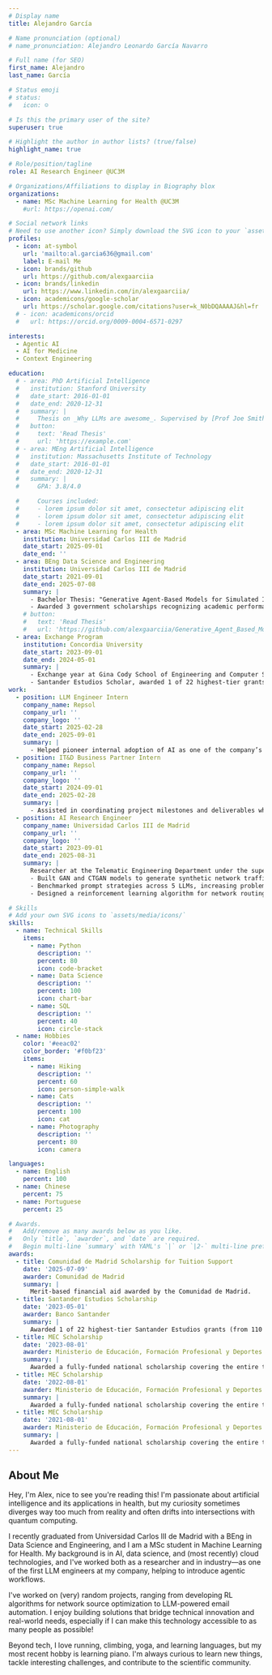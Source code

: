 ```yaml
---
# Display name
title: Alejandro García

# Name pronunciation (optional)
# name_pronunciation: Alejandro Leonardo García Navarro

# Full name (for SEO)
first_name: Alejandro 
last_name: García

# Status emoji
# status:
#   icon: ☺️

# Is this the primary user of the site?
superuser: true

# Highlight the author in author lists? (true/false)
highlight_name: true

# Role/position/tagline
role: AI Research Engineer @UC3M

# Organizations/Affiliations to display in Biography blox
organizations:
  - name: MSc Machine Learning for Health @UC3M
    #url: https://openai.com/

# Social network links
# Need to use another icon? Simply download the SVG icon to your `assets/media/icons/` folder.
profiles:
  - icon: at-symbol
    url: 'mailto:al.garcia636@gmail.com'
    label: E-mail Me
  - icon: brands/github
    url: https://github.com/alexgaarciia
  - icon: brands/linkedin
    url: https://www.linkedin.com/in/alexgaarciia/
  - icon: academicons/google-scholar
    url: https://scholar.google.com/citations?user=k_N0bDQAAAAJ&hl=fr
  # - icon: academicons/orcid
  #   url: https://orcid.org/0009-0004-6571-0297

interests:
  - Agentic AI
  - AI for Medicine
  - Context Engineering

education:
  # - area: PhD Artificial Intelligence
  #   institution: Stanford University
  #   date_start: 2016-01-01
  #   date_end: 2020-12-31
  #   summary: |
  #     Thesis on _Why LLMs are awesome_. Supervised by [Prof Joe Smith](https://example.com). Presented papers at 5 IEEE conferences with the contributions being published in 2 Springer journals.
  #   button:
  #     text: 'Read Thesis'
  #     url: 'https://example.com'
  # - area: MEng Artificial Intelligence
  #   institution: Massachusetts Institute of Technology
  #   date_start: 2016-01-01
  #   date_end: 2020-12-31
  #   summary: |
  #     GPA: 3.8/4.0

  #     Courses included:
  #     - lorem ipsum dolor sit amet, consectetur adipiscing elit
  #     - lorem ipsum dolor sit amet, consectetur adipiscing elit
  #     - lorem ipsum dolor sit amet, consectetur adipiscing elit
  - area: MSc Machine Learning for Health
    institution: Universidad Carlos III de Madrid
    date_start: 2025-09-01
    date_end: ''
  - area: BEng Data Science and Engineering
    institution: Universidad Carlos III de Madrid
    date_start: 2021-09-01
    date_end: 2025-07-08
    summary: |
      - Bachelor Thesis: "Generative Agent-Based Models for Simulated Interactions: A Framework for Experiment Design" (Grade 10/10, nominated for honors)
      - Awarded 3 government scholarships recognizing academic performance
    # button:
    #   text: 'Read Thesis'
    #   url: 'https://github.com/alexgaarciia/Generative_Agent_Based_Modeling'
  - area: Exchange Program
    institution: Concordia University
    date_start: 2023-09-01
    date_end: 2024-05-01
    summary: |
      - Exchange year at Gina Cody School of Engineering and Computer Science
      - Santander Estudios Scholar, awarded 1 of 22 highest-tier grants from 110 total scholarships
work:
  - position: LLM Engineer Intern
    company_name: Repsol
    company_url: ''
    company_logo: ''
    date_start: 2025-02-28
    date_end: 2025-09-01
    summary: |
      - Helped pioneer internal adoption of AI as one of the company’s first LLM engineers, designing prompt strategies and deploying LLM agents in production environments
  - position: IT&D Business Partner Intern
    company_name: Repsol 
    company_url: ''
    company_logo: ''
    date_start: 2024-09-01
    date_end: 2025-02-28
    summary: |
      - Assisted in coordinating project milestones and deliverables while tracking and reporting departmental costs, supporting effective budget management and completion of objectives on time
  - position: AI Research Engineer
    company_name: Universidad Carlos III de Madrid
    company_url: ''
    company_logo: ''
    date_start: 2023-09-01
    date_end: 2025-08-31
    summary: |
      Researcher at the Telematic Engineering Department under the supervision of [Dr. José Alberto Hernández Gutiérrez](https://www.it.uc3m.es/jahgutie/index.html):
      - Built GAN and CTGAN models to generate synthetic network traffic with 80%+ similarity to real data
      - Benchmarked prompt strategies across 5 LLMs, increasing problem-solving accuracy by up to 30%
      - Designed a reinforcement learning algorithm for network routing, keeping latency spikes below 14.8%

# Skills
# Add your own SVG icons to `assets/media/icons/`
skills:
  - name: Technical Skills
    items:
      - name: Python
        description: ''
        percent: 80
        icon: code-bracket
      - name: Data Science
        description: ''
        percent: 100
        icon: chart-bar
      - name: SQL
        description: ''
        percent: 40
        icon: circle-stack
  - name: Hobbies
    color: '#eeac02'
    color_border: '#f0bf23'
    items:
      - name: Hiking
        description: ''
        percent: 60
        icon: person-simple-walk
      - name: Cats
        description: ''
        percent: 100
        icon: cat
      - name: Photography
        description: ''
        percent: 80
        icon: camera

languages:
  - name: English
    percent: 100
  - name: Chinese
    percent: 75
  - name: Portuguese
    percent: 25

# Awards.
#   Add/remove as many awards below as you like.
#   Only `title`, `awarder`, and `date` are required.
#   Begin multi-line `summary` with YAML's `|` or `|2-` multi-line prefix and indent 2 spaces below.
awards:
  - title: Comunidad de Madrid Scholarship for Tuition Support
    date: '2025-07-09'
    awarder: Comunidad de Madrid
    summary: |
      Merit-based financial aid awarded by the Comunidad de Madrid.
  - title: Santander Estudios Scholarship
    date: '2023-05-01'
    awarder: Banco Santander
    summary: |
      Awarded 1 of 22 highest-tier Santander Estudios grants (from 110 total scholarships) to pursue an exchange year abroad.
  - title: MEC Scholarship
    date: '2023-08-01'
    awarder: Ministerio de Educación, Formación Profesional y Deportes
    summary: |
      Awarded a fully-funded national scholarship covering the entire tuition fees, along with an additional stipend for academic excellence.
  - title: MEC Scholarship
    date: '2022-08-01'
    awarder: Ministerio de Educación, Formación Profesional y Deportes
    summary: |
      Awarded a fully-funded national scholarship covering the entire tuition fees, along with an additional stipend for academic excellence.
  - title: MEC Scholarship
    date: '2021-08-01'
    awarder: Ministerio de Educación, Formación Profesional y Deportes
    summary: |
      Awarded a fully-funded national scholarship covering the entire tuition fees, along with an additional stipend for academic excellence.
---
```


## About Me

Hey, I'm Alex, nice to see you're reading this! I'm passionate about artificial intelligence and its applications in health, but my curiosity sometimes diverges way too much from reality and often drifts into intersections with quantum computing.

I recently graduated from Universidad Carlos III de Madrid with a BEng in Data Science and Engineering, and I am a MSc student in Machine Learning for Health. My background is in AI, data science, and (most recently) cloud technologies, and I've worked both as a researcher and in industry—as one of the first LLM engineers at my company, helping to introduce agentic workflows.

I've worked on (very) random projects, ranging from developing RL algorithms for network source optimization to LLM-powered email automation. I enjoy building solutions that bridge technical innovation and real-world needs, especially if I can make this technology accessible to as many people as possible!

Beyond tech, I love running, climbing, yoga, and learning languages, but my most recent hobby is learning piano. I'm always curious to learn new things, tackle interesting challenges, and contribute to the scientific community.
